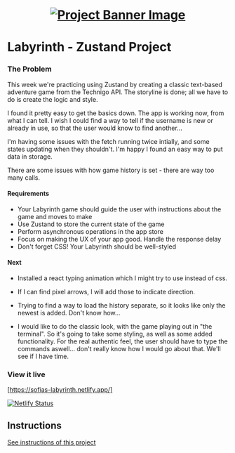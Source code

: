 <h1 align="center">
  <a href="">
    <img src="./src/assets/banner.svg" alt="Project Banner Image">
  </a>
</h1>

# Labyrinth - Zustand Project

### The Problem

This week we're practicing using Zustand by creating a classic text-based adventure game from the Technigo API. The storyline is done; all we have to do is create the logic and style.

I found it pretty easy to get the basics down. The app is working now, from what I can tell. I wish I could find a way to tell if the username is new or already in use, so that the user would know to find another...

I'm having some issues with the fetch running twice intially, and some states updating when they shouldn't.
I'm happy I found an easy way to put data in storage.

There are some issues with how game history is set - there are way too many calls.

#### Requirements

- Your Labyrinth game should guide the user with instructions about the game and moves to make
- Use Zustand to store the current state of the game
- Perform asynchronous operations in the app store
- Focus on making the UX of your app good. Handle the response delay
- Don't forget CSS! Your Labyrinth should be well-styled

#### Next

- Installed a react typing animation which I might try to use instead of css.

- If I can find pixel arrows, I will add those to indicate direction.

- Trying to find a way to load the history separate, so it looks like only the newest is added. Don't know how...

- I would like to do the classic look, with the game playing out in "the terminal". So it's going to take some styling, as well as some added functionality. For the real authentic feel, the user should have to type the commands aswell... don't really know how I would go about that. We'll see if I have time.

### View it live

[https://sofias-labyrinth.netlify.app/]

[![Netlify Status](https://api.netlify.com/api/v1/badges/8bce6579-38bb-4437-a9f1-97e9cd1a8e1c/deploy-status)](https://app.netlify.com/sites/sofias-labyrinth/deploys)

## Instructions

<a href="instructions.md">
   See instructions of this project
  </a>
